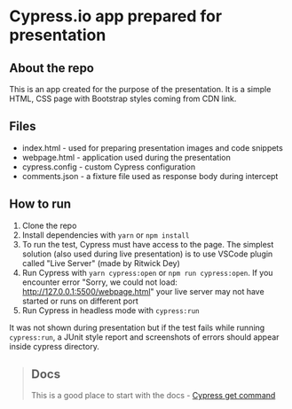 # Cypress.io app prepared for presentation

## About the repo
This is an app created for the purpose of the presentation. It is a simple HTML, CSS page with Bootstrap styles coming from CDN link.

## Files
* index.html - used for preparing presentation images and code snippets
* webpage.html - application used during the presentation
* cypress.config - custom Cypress configuration
* comments.json - a fixture file used as response body during intercept

## How to run
1. Clone the repo
2. Install dependencies with `yarn` or `npm install` 
3. To run the test, Cypress must have access to the page. The simplest solution (also used during live presentation) is to use VSCode plugin called "Live Server" (made by Ritwick Dey)
4. Run Cypress with `yarn cypress:open` or `npm run cypress:open`. If you encounter error "Sorry, we could not load: http://127.0.0.1:5500/webpage.html" your live server may not have started or runs on different port
5. Run Cypress in headless mode with `cypress:run`

It was not shown during presentation but if the test fails while running `cypress:run`, a JUnit style report and screenshots of errors should appear inside cypress directory.


> ## Docs  
> This is a good place to start with the docs - [Cypress get command](https://docs.cypress.io/api/commands/get)
